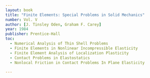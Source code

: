 ```yaml
---
layout: book
title: "Finite Elements: Special Problems in Solid Mechanics"
number: Vol. V
author: [J. Tinsley Oden, Graham F. Carey]
year: 1984
publisher: Prentice-Hall
toc:
  - Numerical Analysis of Thin Shell Problems
  - Finite Elements in Nonlinear Incompressible Elasticity
  - Finite Element Analysis of Localization Plasticity
  - Contact Problems in Elastostatics 
  - Nonlocal Friction in Contact Problems In Plane Elasticity
 
---
```


